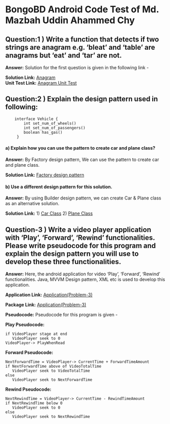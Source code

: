 # BongoBD Android Code Test of Md. Mazbah Uddin Ahammed Chy 


## Question:1 ) Write a function that detects if two strings are anagram e.g. ‘bleat’ and ‘table’ are anagrams but ‘eat’ and ‘tar’ are not.

**Answer:** Solution for the first question is given in the following link -

  **Solution Link:** [Anagram]( Anagram.java )      
  **Unit Test Link:** [Anagram Unit Test](AnagramUnitTest.java )
  
  

## Question:2 ) Explain the design pattern used in following:

        interface Vehicle {
            int set_num_of_wheels()
            int set_num_of_passengers()
            boolean has_gas()
         }
         
#### a) Explain how you can use the pattern to create car and plane class?
**Answer:**  By Factory design pattern, We can use the pattern to create car and plane class.
  
  **Solution Link:** [Factory design pattern](FactoryDesignPattern.java)
  
#### b) Use a different design pattern for this solution.
**Answer:** By using Builder design pattern, we can create Car & Plane class as an alternative solution. 

  **Solution Link:** 1) [Car Class](Car.java)         2) [Plane Class](Plane.java)
   
   
   
 
## Question-3 ) Write a video player application with ‘Play’, ‘Forward’, ‘Rewind’ functionalities. Please write pseudocode for this program and explain the design pattern you will use to develop these three functionalities.
 
**Answer:** Here, the android application for video ‘Play’, ‘Forward’, ‘Rewind’ functionalities. Java, MVVM Design pattern, XML etc is used to develop this application.
  
  **Application Link:** [Application(Problem-3)](https://github.com/Mazbah/TestBongoBD/tree/master)
  
  **Package Link:** [Application(Problem-3)](https://github.com/Mazbah/TestBongoBD/tree/713219f5eafcb626cc5c520c1685a1e6afc7537d/app/src/main/java/com/example/demo/problem3)

  **Pseudocode:** Pseudocode for this program is given -
  
  **Play Pseudocode:**

    if VideoPlayer stage at end
       VideoPlayer seek to 0
    VideoPlayer-> PlayWhenRead

  **Forward Pseudocode:**

    NextForwardTime = VideoPlayer-> CurrentTime + ForwardTimeAmount
    if NextForwardTime above of VideoTotalTime
       VideoPlayer seek to VideoTotalTime
    else
       VideoPlayer seek to NextForwardTime

  **Rewind Pseudocode:**

    NextRewindTime = VideoPlayer-> CurrentTime - RewindTimeAmount
    if NextRewindTime below 0
       VideoPlayer seek to 0
    else
       VideoPlayer seek to NextRewindTime
